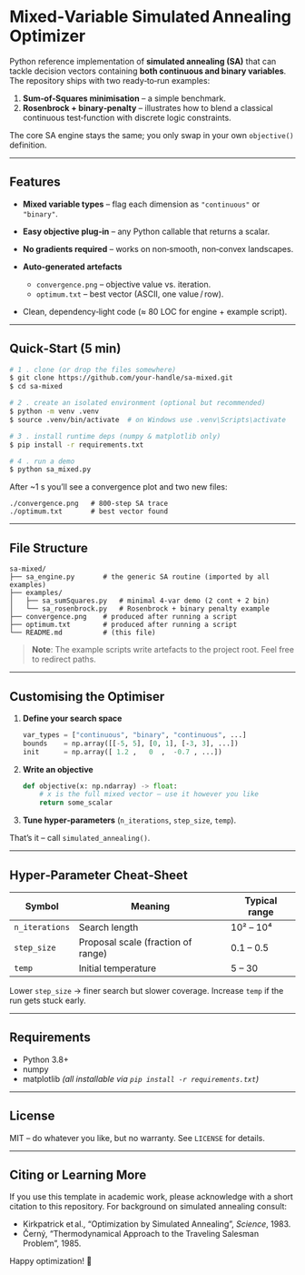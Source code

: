 # Mixed‑Variable Simulated Annealing Optimizer

Python reference implementation of **simulated annealing (SA)** that can tackle decision vectors containing **both continuous and binary variables**.  The repository ships with two ready‑to‑run examples:

1. **Sum‑of‑Squares minimisation** – a simple benchmark.
2. **Rosenbrock + binary‑penalty** – illustrates how to blend a classical continuous test‑function with discrete logic constraints.

The core SA engine stays the same; you only swap in your own `objective()` definition.

---

## Features

* **Mixed variable types** – flag each dimension as `"continuous"` or `"binary"`.
* **Easy objective plug‑in** – any Python callable that returns a scalar.
* **No gradients required** – works on non‑smooth, non‑convex landscapes.
* **Auto‑generated artefacts**

  * `convergence.png` – objective value vs. iteration.
  * `optimum.txt` – best vector (ASCII, one value / row).
* Clean, dependency‑light code (≈ 80 LOC for engine + example script).

---

## Quick‑Start (5 min)

```bash
# 1 . clone (or drop the files somewhere)
$ git clone https://github.com/your‑handle/sa‑mixed.git
$ cd sa‑mixed

# 2 . create an isolated environment (optional but recommended)
$ python -m venv .venv
$ source .venv/bin/activate  # on Windows use .venv\Scripts\activate

# 3 . install runtime deps (numpy & matplotlib only)
$ pip install -r requirements.txt

# 4 . run a demo
$ python sa_mixed.py
```

After \~1 s you’ll see a convergence plot and two new files:

```text
./convergence.png   # 800‑step SA trace
./optimum.txt       # best vector found
```

---

## File Structure

```text
sa‑mixed/
├── sa_engine.py       # the generic SA routine (imported by all examples)
├── examples/
│   ├── sa_sumSquares.py   # minimal 4‑var demo (2 cont + 2 bin)
│   └── sa_rosenbrock.py   # Rosenbrock + binary penalty example
├── convergence.png    # produced after running a script
├── optimum.txt        # produced after running a script
└── README.md          # (this file)
```

> **Note**:  The example scripts write artefacts to the project root. Feel free to redirect paths.

---

## Customising the Optimiser

1. **Define your search space**

   ```python
   var_types = ["continuous", "binary", "continuous", ...]
   bounds    = np.array([[-5, 5], [0, 1], [‑3, 3], ...])
   init      = np.array([ 1.2 ,   0  ,  -0.7 , ...])
   ```
2. **Write an objective**

   ```python
   def objective(x: np.ndarray) -> float:
       # x is the full mixed vector – use it however you like
       return some_scalar
   ```
3. **Tune hyper‑parameters** (`n_iterations`, `step_size`, `temp`).

That’s it – call `simulated_annealing()`.

---

## Hyper‑Parameter Cheat‑Sheet

| Symbol         | Meaning                            | Typical range |
| -------------- | ---------------------------------- | ------------- |
| `n_iterations` | Search length                      | 10² – 10⁴     |
| `step_size`    | Proposal scale (fraction of range) | 0.1 – 0.5     |
| `temp`         | Initial temperature                | 5 – 30        |

Lower `step_size` → finer search but slower coverage.  Increase `temp` if the run gets stuck early.

---

## Requirements

* Python 3.8+
* numpy
* matplotlib
  *(all installable via `pip install -r requirements.txt`)*

---

## License

MIT – do whatever you like, but no warranty.  See `LICENSE` for details.

---

## Citing or Learning More

If you use this template in academic work, please acknowledge with a short citation to this repository.  For background on simulated annealing consult:

* Kirkpatrick et al., “Optimization by Simulated Annealing”, *Science*, 1983.
* Černý, “Thermodynamical Approach to the Traveling Salesman Problem”, 1985.

Happy optimization! 🎉

